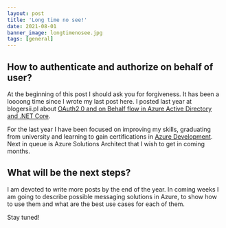 ```yaml
---
layout: post
title: 'Long time no see!'
date: 2021-08-01
banner_image: longtimenosee.jpg
tags: [general]
---
```


## How to authenticate and authorize on behalf of user?

At the beginning of this post I should ask you for forgiveness. It has been a loooong time since I wrote my last post here. I posted last year at blogersii.pl about [OAuth2.0 and on Behalf flow in Azure Active Directory and .NET Core](https://sii.pl/blog/oauth-2-0-on-behalf-flow-in-azure-active-directory-and-net-core/). 

<!--more-->

For the last year I have been focused on improving my skills, graduating from university and learning to gain certifications in [Azure Development](https://www.credly.com/badges/f39039dc-8f35-486e-8d59-5d67dee91f3e/). Next in queue is Azure Solutions Architect that I wish to get in coming months. 

## What will be the next steps?

I am devoted to write more posts by the end of the year. In coming weeks I am going to describe possible messaging solutions in Azure, to show how to use them and what are the best use cases for each of them.

Stay tuned!
